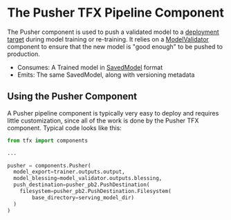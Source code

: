 # The Pusher TFX Pipeline Component

The Pusher component is used to push a validated model to a
[deployment target](index.md#deployment_targets) during model training or
re-training.
It relies on a [ModelValidator](modelval.md) component to ensure that the new
model is "good enough" to be pushed to production.

* Consumes: A Trained model in [SavedModel](
https://www.tensorflow.org/api_docs/python/tf/saved_model) format
* Emits: The same SavedModel, along with versioning metadata

## Using the Pusher Component

A Pusher pipeline component is typically very easy to deploy and requires little
customization, since all of the work is done by the Pusher TFX component.
Typical code looks like this:

```python
from tfx import components

...

pusher = components.Pusher(
  model_export=trainer.outputs.output,
  model_blessing=model_validator.outputs.blessing,
  push_destination=pusher_pb2.PushDestination(
    filesystem=pusher_pb2.PushDestination.Filesystem(
        base_directory=serving_model_dir)
  )
)
```
